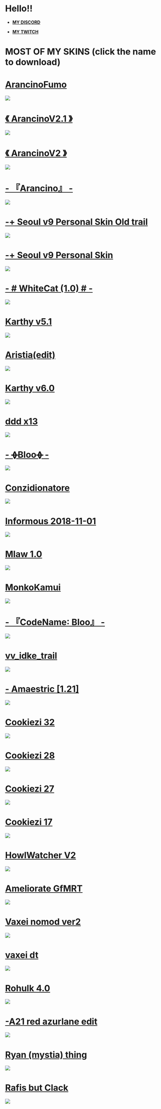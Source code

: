 # Hello!!
* [**MY DISCORD**](https://discord.com/invite/tzWdHW9cBt)

* [**MY TWITCH**](https://www.twitch.tv/arancino)

# MOST OF MY SKINS (click the name to download)

# [ArancinoFumo](https://mega.nz/folder/TWQ3yaja#aPDtCG9MaBbsLTJazROiHw)
![](https://pbs.twimg.com/media/EuM4x1mWgAATTup?format=jpg&name=large)
# [《 ArancinoV2.1 》](https://mega.nz/file/fX4EzaQT#Gq2aPcAPoJKZTtZqGtYdZAVEXeGHCjUuhWZBDbrB3TQ)
![](https://i.imgur.com/kyJta8g.png)
# [《 ArancinoV2 》](https://mega.nz/file/WWAgHRCJ#-KVmQ8H878yriiJ_EmU5AI1j1cpXIKuF70W0GRIwfSM)
![](https://i.imgur.com/huT9cl7.png)
# [-  『Arancino』  -](https://mega.nz/file/zGJAkICS#3OTomuhL3BNgFPjdStbqXCpwtr_PE8UqnHmrrbTHGyo)
![](https://i.imgur.com/qXwdVSu.png)
# [-+ Seoul v9 Personal Skin Old trail](https://shigeskinss.s-ul.eu/97eu8DIN)
![](https://i.imgur.com/hKeFcXv.png)
# [-+ Seoul v9 Personal Skin](https://shigeskinss.s-ul.eu/csrv6H29)
![](https://i.imgur.com/RBEwdpq.png)
# [- # WhiteCat (1.0) # -](https://www.mediafire.com/folder/3vnwgwe8vcsrv/WhiteCat)
![](https://skins.osuck.net/uploads/posts/2019-11/1573897221_3.jpg)
# [Karthy v5.1](https://www.mediafire.com/file/acjd8vi4e94mca1/Karthy_v5.1.osk/file)
![](https://skins.osuck.net/uploads/posts/2019-07/1562999852_screenshot5749.jpg)
# [Aristia(edit)](https://www.mediafire.com/file/wxh5t1xfa3kpncd/Aristia%28Edit%29.osk/file)
![](https://skins.osuck.net/uploads/posts/2019-02/1549355517_3.jpg)
# [Karthy v6.0](https://www.mediafire.com/file/xldyxj1td630hun/Karthy_v6.0.osk/file)
![](https://skins.osuck.net/uploads/posts/2019-12/1576166485_screenshot7438.jpg)
# [ddd x13](https://www.dropbox.com/s/88o6uyn4ojmge9f/ddd%20x13.osk?dl=1)
![](https://i.imgur.com/kaOHlDt.png)
# [- ᚖBlooᚖ -](https://www.mediafire.com/folder/k131nvpl5lf2i/-_%E1%9A%96Bloo%E1%9A%96_-)
![](https://skins.osuck.net/uploads/posts/2019-09/1569425902_screenshot6504.jpg)
# [Conzidionatore](https://mega.nz/file/EH5zTYqR#wQewa8YBSKMX5iVx_86f6K5OtGy4LRoTDrwfpkAO6pE)
![](https://i.imgur.com/qhZg6ko.png)
# [Informous 2018-11-01](https://www.mediafire.com/file/j5raovgx6jf8n6w/-_pinker_fusion_-.osk/file)
![](https://skins.osuck.net/uploads/posts/2018-11/1541245083_screenshot961.jpg)
# [Mlaw 1.0](https://puu.sh/CfL0o/0b290b54b7.osk)
![](https://skins.osuck.net/uploads/posts/2018-09/1537801729_rlv0zyq.jpg)
# [MonkoKamui](https://monko.s-ul.eu/8PR7w1pm)
![](https://i.imgur.com/ETZOdeS.png)
# [- 『CodeName∶ Bloo』 -](https://drive.google.com/file/d/1CXNBA3M_qIKpwWYp2oAC2RUjcW_QeWun/view)
![](https://i.imgur.com/WqP9Hes.png)
# [vv_idke_trail](https://mega.nz/file/bOxRySKY#2nr5okuv__k3ebXoCeUPrsYg0M-0VwVfaV-2CTC9O4A)
![](https://i.imgur.com/O9P9Zfl.png)
# [- Amaestric [1.21]](http://www.mediafire.com/file/wreuqmmkmve1201/-_Amaestric_%255B1.1%255D.osk/file)
![](https://skins.osuck.net/uploads/posts/2018-10/1538574954_screenshot450.jpg)
# [Cookiezi 32](https://circle-people.com/wp-content/Skins/Cookiezi/Cookiezi%2032%202018-08-01.osk)
![](https://shigeskinss.s-ul.eu/PN7J4qYy)
# [Cookiezi 28](https://circle-people.com/wp-content/Skins/Cookiezi/Cookiezi%2028%202018-02-04.osk)
![](https://shigeskinss.s-ul.eu/v3ZEQt6s)
# [Cookiezi 27](https://circle-people.com/wp-content/Skins/Cookiezi/Cookiezi%2027%202017-12-01.osk)
![](https://shigeskinss.s-ul.eu/fbzHxPNk)
# [Cookiezi 17](https://circle-people.com/wp-content/Skins/Cookiezi/Cookiezi%2017%202016-02-27.osk)
![](https://shigeskinss.s-ul.eu/QCnNRWem)
# [HowlWatcher V2](http://www.mediafire.com/file/jzq114qd1g3ci6y/howlwatcher-v2.osk/file)
![](https://skins.osuck.net/uploads/posts/2018-10/1539606062_screenshot565.jpg)
# [Ameliorate GfMRT](https://www.dropbox.com/s/p7bjet7mx93jzig/Ameliorate%28GfMRT%29.osk?dl=1)
![](https://i.imgur.com/YHKuyN9.png)
# [Vaxei nomod ver2](https://joofixd.s-ul.eu/RNQ0X5dB)
![](https://camo.githubusercontent.com/f6ccd2d69ca62d1736dd15dd3159227c8504e2fbbd6dbd40f23c34ee26b961fe/68747470733a2f2f6f73752e7070792e73682f73732f31343132333538342f66396536)
# [vaxei dt](http://www.mediafire.com/file/si3ggg8txs4w0bd/Vaxei+HD.osk/file)
![](https://i.imgur.com/WfJcQwo.png)
# [Rohulk 4.0](http://www.mediafire.com/file/jchup4bt5725awp/Rohulk_4.0.osk/file)
![](https://skins.osuck.net/uploads/posts/2019-05/1559304264_screenshot4866.jpg)
# [-A21 red azurlane edit](https://drive.google.com/file/d/1dyGTu5rU7xprmYkIETI1AYmWqDuWHNkD/view)
![](https://i.imgur.com/chXGO8X.png)
# [Ryan (mystia) thing](https://mega.nz/file/UGgmRCJa#aJeh65pjSPl_lT-rKkT9R3tPYYtkBVpJNWfimEEkgC4)
![](https://i.imgur.com/9aMrgl9.png)
# [Rafis but Clack](https://mega.nz/file/XTpARBjB#WwJ0IJMjalheZaBB75J8qLx9FZkbU2SM6C11-g9JTLo)
![](https://i.imgur.com/prwghqM.png)
